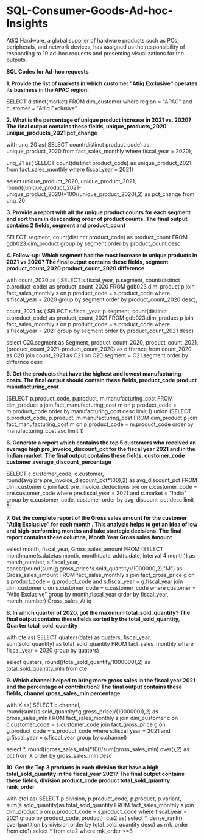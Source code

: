 # SQL-Consumer-Goods-Ad-hoc-Insights

AtliQ Hardware, a global supplier of hardware products such as PCs, peripherals, and network devices, has assigned us the responsibility of responding to 10 ad-hoc requests and presenting visualizations for the outputs.

**SQL Codes for Ad-hoc requests**

**1.  Provide the list of markets in which customer  "Atliq  Exclusive"  operates its 
business in the  APAC  region.**

SELECT distinct(market) 
FROM dim_customer
where region = "APAC" and 
customer = "Atliq Exclusive"

**2. What is the percentage of unique product increase in 2021 vs. 2020? 
The final output contains these fields, 
unique_products_2020 
unique_products_2021 
pct_change**


with unq_20 as(
SELECT 
count(distinct product_code) as unique_product_2020
from fact_sales_monthly
where fiscal_year = 2020),

unq_21 as(
SELECT 
count(distinct product_code) as unique_product_2021
from fact_sales_monthly
where fiscal_year = 2021)

select
unique_product_2020,
unique_product_2021,
round((unique_product_2021-unique_product_2020)*100/(unique_product_2020),2) as pct_change
from unq_20

**3. Provide a report with all the unique product counts for each  segment  and 
sort them in descending order of product counts. 
The final output contains 
2 fields,
segment
and product_count**

SELECT segment,
count(distinct product_code) as product_count 
FROM gdb023.dim_product
group by segment
order by product_count desc

**4.  Follow-up: Which segment had the most increase in unique products in 
2021 vs 2020? 
The final output contains these fields, 
segment
product_count_2020
product_count_2020
difference**


with count_2020 as (
SELECT s.fiscal_year, p.segment,
count(distinct p.product_code) as product_count_2020 
FROM gdb023.dim_product p
join fact_sales_monthly s
on p.product_code = s.product_code
where s.fiscal_year = 2020
group by segment
order by product_count_2020 desc), 

count_2021 as (
SELECT s.fiscal_year, p.segment,
count(distinct p.product_code) as product_count_2021 
FROM gdb023.dim_product p
join fact_sales_monthly s
on p.product_code = s.product_code
where s.fiscal_year = 2021
group by segment
order by product_count_2021 desc)

select 
C20.segment as Segment,
product_count_2020,
product_count_2021,
(product_count_2021-product_count_2020) as differnce
from count_2020 as C20
join count_2021 as C21
on C20.segment = C21.segment
order by differnce desc

**5.  Get the products that have the highest and lowest manufacturing costs. 
The final output should contain these fields, 
product_code
product 
manufacturing_cost** 

(SELECT 
p.product_code, p.product,
m.manufacturing_cost
FROM dim_product p 
join fact_manufacturing_cost m 
on p.product_code = m.product_code
order by manufacturing_cost desc
limit 1)
union
(SELECT 
p.product_code, p.product,
m.manufacturing_cost
FROM dim_product p 
join fact_manufacturing_cost m 
on p.product_code = m.product_code
order by manufacturing_cost asc
limit 1)

**6.  Generate a report which contains the top 5 customers who received an 
average high  pre_invoice_discount_pct  for the  fiscal  year 2021  and in the 
Indian  market. The final output contains these fields, 
customer_code 
customer 
average_discount_percentage** 

SELECT 
c.customer_code,
c.customer,
round(avg(pre.pre_invoice_discount_pct*100),2) as avg_discount_pct
FROM dim_customer c
join fact_pre_invoice_deductions pre 
on c.customer_code = pre.customer_code
where pre.fiscal_year = 2021 and c.market = "India"
group by c.customer_code,  customer
order by avg_discount_pct desc
limit 5;

**7.  Get the complete report of the Gross sales amount for the customer  “Atliq 
Exclusive”  for each month  .  This analysis helps to  get an idea of low and 
high-performing months and take strategic decisions. 
The final report contains these columns,
Month 
Year 
Gross sales Amount**


select month,
fiscal_year,
Gross_sales_amount 
FROM
(SELECT 
monthname(s.date)as month, 
month(date_add(s.date, interval 4 month)) as month_number,
s.fiscal_year,
concat(round(sum(g.gross_price*s.sold_quantity)/1000000,2),"M") as Gross_sales_amount
FROM fact_sales_monthly s
   join fact_gross_price g 
on s.product_code = g.product_code and s.fiscal_year = g.fiscal_year
   join dim_customer c
on s.customer_code = c.customer_code
   where customer = "Atliq Exclusive"
group by month,fiscal_year
order by  fiscal_year, month_number) Gross_sales_Atliq

**8.  In which quarter of 2020, got the maximum total_sold_quantity? The final 
output contains these fields sorted by the total_sold_quantity, 
Quarter 
total_sold_quantity** 


with cte as(
SELECT 
quaters(date) as quaters,
fiscal_year,
sum(sold_quantity) as total_sold_quantity
FROM 
fact_sales_monthly
where fiscal_year = 2020
group by  quaters)

select 
quaters, 
round((total_sold_quantity/1000000),2) 
as total_sold_quantity_mln 
from cte

**9. Which channel helped to bring more gross sales in the fiscal year 2021 
and the percentage of contribution?  The final output  contains these fields, 
channel 
gross_sales_mln 
percentage** 


with X as(
SELECT 
c.channel,
round(sum((s.sold_quantity*g.gross_price)/(1000000)),2) as gross_sales_mln
FROM fact_sales_monthly s
join dim_customer c 
on c.customer_code = s.customer_code
join fact_gross_price g 
on g.product_code = s.product_code 
where s.fiscal_year = 2021 and g.fiscal_year = s.fiscal_year
group by c.channel)

select *, 
round((gross_sales_mln)*100/sum(gross_sales_mln) over(),2)  as pct
from X
order by gross_sales_mln desc

**10.  Get the Top 3 products in each division that have a high 
total_sold_quantity in the fiscal_year 2021? The final output contains these 
fields, 
division 
product_code 
product 
total_sold_quantity 
rank_order** 


with cte1 as(
SELECT 
p.division,
p.product_code, 
p.product, p.variant,
sum(s.sold_quantity)as total_sold_quantity
FROM fact_sales_monthly s 
join dim_product p 
on p.product_code = s.product_code
where fiscal_year = 2021
group by  product_code, product),
cte2 as(
select *, 
dense_rank() over(partition by division order by total_sold_quantity desc) as rnk_order
 from cte1)
select * from cte2 
where rnk_order <=3
